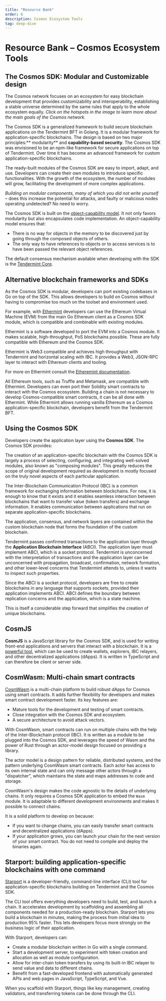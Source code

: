 ```yaml
---
title: "Resource Bank"
order: 6
description: Cosmos Ecosystem Tools
tag: deep-dive
---
```


# Resource Bank – Cosmos Ecosystem Tools

## The Cosmos SDK: Modular and Customizable design

The Cosmos network focuses on an ecosystem for easy blockchain development that provides customizability and interoperability, establishing a stable universe determined by the same rules that apply to the whole ecosystem equally. _Click on the hotspots in the image to learn more about the main goals of the Cosmos network._

<H5PComponent :contents="['/h5p/M1-ecosystem-constellation-HS']"></H5PComponent>

The Cosmos SDK is a generalized framework to build secure blockchain applications on the Tendermint BFT in Golang. It is a modular framework for application-specific blockchains. The design is based on two major principles:** modularity** and **capability-based security**. The Cosmos SDK was envisioned to be an npm-like framework for secure applications on top of Tendermint. Over time it has become an advanced framework for custom application-specific blockchains.

The ready-built modules of the Cosmos SDK are easy to import, adapt, and use. Developers can create their own modules to introduce specific functionalities. With the growth of the ecosystem, the number of modules will grow, facilitating the development of more complex applications.

<HighlightBox type="tip">

*Building on modular components, many of which you did not write yourself* – does this increase the potential for attacks, and faulty or malicious nodes operating undetected? No need to worry.

The Cosmos SDK is built on the [object-capability model](https://docs.cosmos.network/main/core/ocap.html). It not only favors modularity but also encapsulates code implementation. An object-capability model ensures that:

* There is no way for objects in the memory to be discovered just by going through the composed objects of others.
* The only way to have references to objects or to access services is to have been passed the relevant object references.

</HighlightBox>

<HighlightBox type="info">

The default consensus mechanism available when developing with the SDK is the [Tendermint Core](https://docs.tendermint.com/master/).

</HighlightBox>


## Alternative blockchain frameworks and SDKs

As the Cosmos SDK is modular, developers can port existing codebases in Go on top of the SDK. This allows developers to build on Cosmos without having to compromise too much on the toolset and environment used.

For example, with [Ethermint](https://github.com/tharsis/ethermint) developers can use the Ethereum Virtual Machine (EVM) from the main Go Ethereum client as a Cosmos SDK module, which is compatible and combinable with existing modules.

<HighlightBox type="info">

Ethermint is a software developed to port the EVM into a Cosmos module. It makes scalable, high-throughput, PoS blockchains possible. These are fully compatible with Ethereum and the Cosmos SDK.

Ethermint is Web3 compatible and achieves high throughput with Tendermint and horizontal scaling with IBC. It provides a Web3, JSON-RPC layer to interact with Ethereum clients and tooling.

For more on Ethermint consult the [Etheremint documentation](https://github.com/cosmos/ethermint).

</HighlightBox>

All Ethereum tools, such as Truffle and Metamask, are compatible with Ethermint. Developers can even port their Solidity smart contracts to interact with the Cosmos ecosystem. Building a chain is not necessary to develop Cosmos-compatible smart contracts, it can be all done with Ethermint. While Ethermint allows running vanilla Ethereum as a Cosmos application-specific blockchain, developers benefit from the Tendermint BFT.


## Using the Cosmos SDK

Developers create the application layer using the **Cosmos SDK**. The Cosmos SDK provides:

<Accordion :items="
    [
        {
            title: 'A scaffold to get started',
            description: 'The Cosmos SDK provides a head start and a framework for application development.'
        },
        {
            title: 'A rich set of modules',
            description: 'The Cosmos SDK provides a rich set of modules that address common concerns, such as governance, tokens, other standards, and interactions with other blockchains through the Inter-Blockchain Communication Protocol (IBC).'
        }
    ]
"/>

The creation of an application-specific blockchain with the Cosmos SDK is largely a process of selecting, configuring, and integrating well-solved modules, also known as "composing modules". This greatly reduces the scope of original development required as development is mostly focused on the truly novel aspects of each particular application.

<HighlightBox type="info">

The Inter-Blockchain Communication Protocol (IBC) is a common framework for exchanging information between blockchains. For now, it is enough to know that it exists and it enables seamless interaction between blockchains that want to transfer value (token transfers) and exchange information. It enables communication between applications that run on separate application-specific blockchains.

</HighlightBox>

The application, consensus, and network layers are contained within the custom blockchain node that forms the foundation of the custom blockchain.

Tendermint passes confirmed transactions to the application layer through the **Application Blockchain Interface** (ABCI). The application layer must implement ABCI, which is a socket protocol. Tendermint is unconcerned with the interpretation of transactions and the application layer can be unconcerned with propagation, broadcast, confirmation, network formation, and other lower-level concerns that Tendermint attends to, unless it wants to inspect such properties.

Since the ABCI is a socket protocol, developers are free to create blockchains in any language that supports sockets, provided their application implements ABCI. ABCI defines the boundary between replication concerns and the application, which is a state machine.

This is itself a considerable step forward that simplifies the creation of unique blockchains.


## CosmJS

**CosmJS** is a JavaScript library for the Cosmos SDK, and is used for writing front-end applications and servers that interact with a blockchain. It is a [powerful tool](https://github.com/cosmos/cosmjs/wiki/What-can-CosmJS-do-for-me%3F), which can be used to create wallets, explorers, IBC relayers, and other decentralized applications (dApps). It is written in TypeScript and can therefore be client or server side.


## CosmWasm: Multi-chain smart contracts

[CosmWasm](https://cosmwasm.com/) is a multi-chain platform to build robust dApps for Cosmos using smart contracts. It adds further flexibility for developers and makes smart contract development faster. Its key features are:

* Mature tools for the development and testing of smart contracts.
* Close integration with the Cosmos SDK and ecosystem.
* A secure architecture to avoid attack vectors.

With CosmWasm, smart contracts can run on multiple chains with the help of the Inter-Blockchain protocol (IBC). It is written as a module to be plugged into the Cosmos SDK, and leverages the speed of Wasm and the power of Rust through an actor-model design focused on providing a library.

<ExpansionPanel title="The actor model">

The actor model is a design pattern for reliable, distributed systems, and the pattern underlying CosmWasm smart contracts. Each actor has access to its own internal state and can only message other actors through a "dispatcher", which maintains the state and maps addresses to code and storage.

</ExpansionPanel>

CosmWasm's design makes the code agnostic to the details of underlying chains. It only requires a Cosmos SDK application to embed the `Wasm` module. It is adaptable to different development environments and makes it possible to connect chains. 

It is a solid platform to develop on because:

* If you want to change chains, you can easily transfer smart contracts and decentralized applications (dApps).
* If your application grows, you can launch your chain for the next version of your smart contract. You do not need to compile and deploy the binaries again.

## Starport: building application-specific blockchains with one command

[Starport](https://cosmos.network/starport/) is a developer-friendly, command-line interface (CLI) tool for application-specific blockchains building on Tendermint and the Cosmos SDK. 

The CLI tool offers everything developers need to build, test, and launch a chain. It accelerates development by scaffolding and assembling all components needed for a production-ready blockchain. Starport lets you build a blockchain in minutes, making the process from initial idea to production 95% faster. This lets developers focus more strongly on the business logic of their application.

With Starport, developers can:

* Create a modular blockchain written in Go with a single command.
* Start a development server, to experiment with token creation and allocation as well as module configuration.
* Allow for inter-chain token transfers by using its built-in IBC relayer to send value and data to different chains.
* Benefit from a fast-developed frontend with automatically generated APIs and web pages in JavaScript, TypeScript, and Vue.

When you scaffold with Starport, things like key management, creating validators, and transferring tokens can be done through the CLI.
